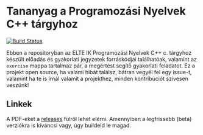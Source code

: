 ﻿# Tananyag a Programozási Nyelvek C++ tárgyhoz
[![Build Status](https://travis-ci.org/steakhal/ELTE-IK-CPP.svg?branch=cmake_support)](https://travis-ci.org/steakhal/ELTE-IK-CPP)

Ebben a repositoryban az ELTE IK Programozási Nyelvek C++ c. tárgyhoz készült előadás és gyakorlati jegyzetek forráskódjai találhatóak, valamint az `exercise` mappa tartalmaz pár, a megértést segítő gyakorlati feladatot.
Ez a projekt open source, ha valami hibát találsz, bátran vegyél fel egy issue-t, valamint ha te is írnál valamit a projekthez, minden kontribúciót szívesen veszünk!

## Linkek
A PDF-eket a [releases](https://github.com/steakhal/ELTE-IK-CPP/releases) fülről lehet elérni.
Amennyiben a legfrissebb (beta) verziókra is kíváncsi vagy, úgy buildeld le magad.

